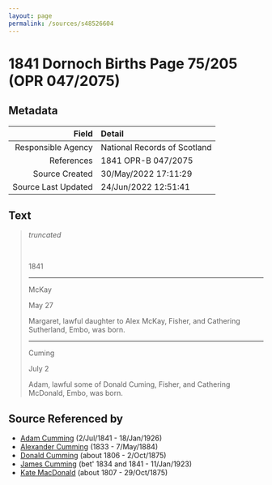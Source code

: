```yaml
---
layout: page
permalink: /sources/s48526604
---
```


# 1841 Dornoch Births Page 75/205 (OPR 047/2075)

## Metadata

Field | Detail
---:|:---
Responsible Agency | National Records of Scotland
References | 1841 OPR-B 047/2075
Source Created | 30/May/2022 17:11:29
Source Last Updated | 24/Jun/2022 12:51:41

## Text

> _truncated_
>
> <br/>
>
> 1841
>
> ---
>
> McKay
>
> May 27
>
> Margaret, lawful daughter to Alex McKay, Fisher, and Cathering Sutherland, Embo, was born.
>
> ---
>
> Cuming
>
> July 2
>
> Adam, lawful some of Donald Cuming, Fisher, and Cathering McDonald, Embo, was born.
>

## Source Referenced by

* [Adam Cumming](../people/@55409960@-adam-cumming-b1841-7-2-d1926-1-18.md) (2/Jul/1841 - 18/Jan/1926)
* [Alexander Cumming](../people/@7028096@-alexander-cumming-b1833-d1884-5-7.md) (1833 - 7/May/1884)
* [Donald Cumming](../people/@45726416@-donald-cumming-b1806-d1875-10-2.md) (about 1806 - 2/Oct/1875)
* [James Cumming](../people/@66384942@-james-cumming-b1834~1841-d1923-1-11.md) (bet' 1834 and 1841 - 11/Jan/1923)
* [Kate MacDonald](../people/@28255030@-kate-macdonald-b1807-d1875-10-29.md) (about 1807 - 29/Oct/1875)
